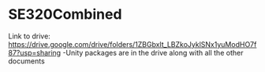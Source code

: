 # SE320Combined
Link to drive: https://drive.google.com/drive/folders/1ZBGbxlt_LBZkoJyklSNx1yuModHO7f87?usp=sharing
-Unity packages are in the drive along with all the other documents
